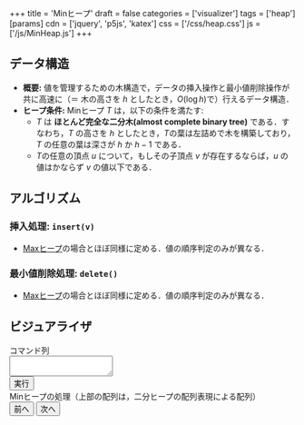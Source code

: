 +++
title = 'Minヒープ'
draft = false
categories = ['visualizer']
tags = ['heap']
[params]
    cdn = ['jquery', 'p5js', 'katex']
    css = ['/css/heap.css']
    js = ['/js/MinHeap.js']
+++

## データ構造

* **概要:** 値を管理するための木構造で，データの挿入操作と最小値削除操作が共に高速に（＝ 木の高さを $h$ としたとき，$O(\log{h})$で）行えるデータ構造．
* **ヒープ条件:** Minヒープ $T$ は，以下の条件を満たす:
  * $T$ は **ほとんど完全な二分木(almost complete binary tree)** である．すなわち，$T$ の高さを $h$ としたとき，$T$の葉は左詰めで木を構築しており，$T$ の任意の葉は深さが $h$ か $h-1$ である．
  * $T$の任意の頂点 $u$ について，もしその子頂点 $v$ が存在するならば，$u$ の値はかならず $v$ の値以下である．

## アルゴリズム

### 挿入処理: `insert(v)`

* [Maxヒープ](/ja/max-heap)の場合とほぼ同様に定める．値の順序判定のみが異なる．

### 最小値削除処理: `delete()`

* [Maxヒープ](/ja/max-heap)の場合とほぼ同様に定める．値の順序判定のみが異なる．

## ビジュアライザ

<div class="container">
  <div>
    <label for="program">コマンド列</label><br>
    <textarea class="w-full" id="program"></textarea><br>
    <button class="alg-btn" id="run">実行</button>
  </div>
  <div>
    <label>Minヒープの処理（上部の配列は，二分ヒープの配列表現による配列）</label>
    <div class="mb-1" id="canvas-hole"></div>
    <div class="text-center">
      <button class="alg-btn" id="prev">前へ</button>
      <button class="alg-btn" id="next">次へ</button>
    </div>
  </div>
</div>
